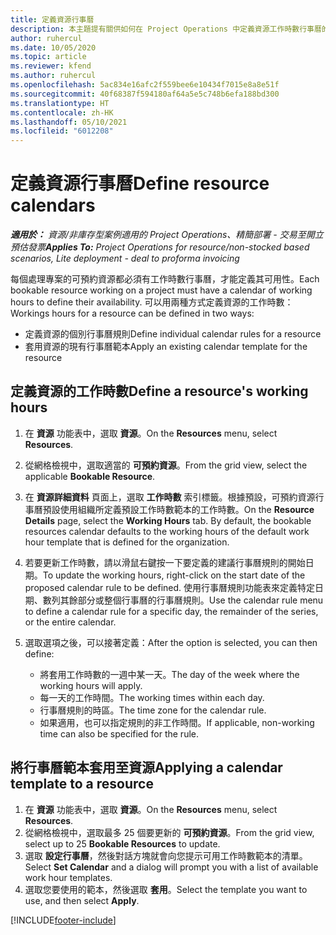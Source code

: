```yaml
---
title: 定義資源行事曆
description: 本主題提有關供如何在 Project Operations 中定義資源工作時數行事曆的資訊。
author: ruhercul
ms.date: 10/05/2020
ms.topic: article
ms.reviewer: kfend
ms.author: ruhercul
ms.openlocfilehash: 5ac834e16afc2f559bee6e10434f7015e8a8e51f
ms.sourcegitcommit: 40f68387f594180af64a5e5c748b6efa188bd300
ms.translationtype: HT
ms.contentlocale: zh-HK
ms.lasthandoff: 05/10/2021
ms.locfileid: "6012208"
---
```

# <a name="define-resource-calendars"></a><span data-ttu-id="37206-103">定義資源行事曆</span><span class="sxs-lookup"><span data-stu-id="37206-103">Define resource calendars</span></span>

<span data-ttu-id="37206-104">_**適用於：** 資源/非庫存型案例適用的 Project Operations、精簡部署 - 交易至開立預估發票_</span><span class="sxs-lookup"><span data-stu-id="37206-104">_**Applies To:** Project Operations for resource/non-stocked based scenarios, Lite deployment - deal to proforma invoicing_</span></span>

<span data-ttu-id="37206-105">每個處理專案的可預約資源都必須有工作時數行事曆，才能定義其可用性。</span><span class="sxs-lookup"><span data-stu-id="37206-105">Each bookable resource working on a project must have a calendar of working hours to define their availability.</span></span> <span data-ttu-id="37206-106">可以用兩種方式定義資源的工作時數：</span><span class="sxs-lookup"><span data-stu-id="37206-106">Workings hours for a resource can be defined in two ways:</span></span> 

   - <span data-ttu-id="37206-107">定義資源的個別行事曆規則</span><span class="sxs-lookup"><span data-stu-id="37206-107">Define individual calendar rules for a resource</span></span>
   - <span data-ttu-id="37206-108">套用資源的現有行事曆範本</span><span class="sxs-lookup"><span data-stu-id="37206-108">Apply an existing calendar template for the resource</span></span>

## <a name="define-a-resources-working-hours"></a><span data-ttu-id="37206-109">定義資源的工作時數</span><span class="sxs-lookup"><span data-stu-id="37206-109">Define a resource's working hours</span></span>

1. <span data-ttu-id="37206-110">在 **資源** 功能表中，選取 **資源**。</span><span class="sxs-lookup"><span data-stu-id="37206-110">On the **Resources** menu, select **Resources**.</span></span>
2. <span data-ttu-id="37206-111">從網格檢視中，選取適當的 **可預約資源**。</span><span class="sxs-lookup"><span data-stu-id="37206-111">From the grid view, select the applicable **Bookable Resource**.</span></span>
3. <span data-ttu-id="37206-112">在 **資源詳細資料** 頁面上，選取 **工作時數** 索引標籤。根據預設，可預約資源行事曆預設使用組織所定義預設工作時數範本的工作時數。</span><span class="sxs-lookup"><span data-stu-id="37206-112">On the **Resource Details** page, select the **Working Hours** tab. By default, the bookable resources calendar defaults to the working hours of the default work hour template that is defined for the organization.</span></span>
4. <span data-ttu-id="37206-113">若要更新工作時數，請以滑鼠右鍵按一下要定義的建議行事曆規則的開始日期。</span><span class="sxs-lookup"><span data-stu-id="37206-113">To update the working hours, right-click on the start date of the proposed calendar rule to be defined.</span></span> <span data-ttu-id="37206-114">使用行事曆規則功能表來定義特定日期、數列其餘部分或整個行事曆的行事曆規則。</span><span class="sxs-lookup"><span data-stu-id="37206-114">Use the calendar rule menu to define a calendar rule for a specific day, the remainder of the series, or the entire calendar.</span></span>
5. <span data-ttu-id="37206-115">選取選項之後，可以接著定義：</span><span class="sxs-lookup"><span data-stu-id="37206-115">After the option is selected, you can then define:</span></span>

    - <span data-ttu-id="37206-116">將套用工作時數的一週中某一天。</span><span class="sxs-lookup"><span data-stu-id="37206-116">The day of the week where the working hours will apply.</span></span>
    - <span data-ttu-id="37206-117">每一天的工作時間。</span><span class="sxs-lookup"><span data-stu-id="37206-117">The working times within each day.</span></span>
    - <span data-ttu-id="37206-118">行事曆規則的時區。</span><span class="sxs-lookup"><span data-stu-id="37206-118">The time zone for the calendar rule.</span></span>
    - <span data-ttu-id="37206-119">如果適用，也可以指定規則的非工作時間。</span><span class="sxs-lookup"><span data-stu-id="37206-119">If applicable, non-working time can also be specified for the rule.</span></span>

## <a name="applying-a-calendar-template-to-a-resource"></a><span data-ttu-id="37206-120">將行事曆範本套用至資源</span><span class="sxs-lookup"><span data-stu-id="37206-120">Applying a calendar template to a resource</span></span>

1. <span data-ttu-id="37206-121">在 **資源** 功能表中，選取 **資源**。</span><span class="sxs-lookup"><span data-stu-id="37206-121">On the **Resources** menu, select **Resources**.</span></span>
2. <span data-ttu-id="37206-122">從網格檢視中，選取最多 25 個要更新的 **可預約資源**。</span><span class="sxs-lookup"><span data-stu-id="37206-122">From the grid view, select up to 25 **Bookable Resources** to update.</span></span>
3. <span data-ttu-id="37206-123">選取 **設定行事曆**，然後對話方塊就會向您提示可用工作時數範本的清單。</span><span class="sxs-lookup"><span data-stu-id="37206-123">Select **Set Calendar** and a dialog will prompt you with a list of available work hour templates.</span></span>
4. <span data-ttu-id="37206-124">選取您要使用的範本，然後選取 **套用**。</span><span class="sxs-lookup"><span data-stu-id="37206-124">Select the template you want to use, and then select **Apply**.</span></span>


[!INCLUDE[footer-include](../includes/footer-banner.md)]